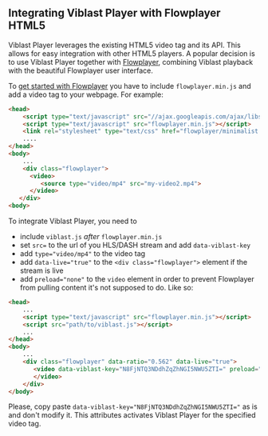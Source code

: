 
## Integrating Viblast Player with Flowplayer HTML5

Viblast Player leverages the existing HTML5 video tag and its API. This allows for easy integration with other HTML5 players. A popular decision is to use Viblast Player together with [Flowplayer](https://flowplayer.org/), combining Viblast playback with the beautiful Flowplayer user interface.

To [get started with Flowplayer](https://github.com/flowplayer/flowplayer#minimal-setup) you have to include `flowplayer.min.js` and add a video tag to your webpage. For example:

```html
<head>
	<script type="text/javascript" src="//ajax.googleapis.com/ajax/libs/jquery/1/jquery.min.js"></script>
	<script type="text/javascript" src="flowplayer.min.js"></script>
	<link rel="stylesheet" type="text/css" href="flowplayer/minimalist.css">
	....
</head>
<body>
	...
	<div class="flowplayer">
      <video>
         <source type="video/mp4" src="my-video2.mp4">
      </video>
   </div>
<body>
```

To integrate Viblast Player, you need to

 * include `viblast.js` *after* `flowplayer.min.js` 
 * set `src=` to the url of you HLS/DASH stream and add `data-viblast-key`
 * add `type="video/mp4"` to the video tag
 * add `data-live="true"` to the `<div class="flowplayer">` element if the stream is live
 * add `preload="none"` to the `video` element in order to prevent Flowplayer from pulling content it's not supposed to do.
Like so:

```html
<head>
	...
	<script type="text/javascript" src="flowplayer.min.js"></script>
	<script src="path/to/viblast.js"></script>
	...
</head>
<body>
	...
	<div class="flowplayer" data-ratio="0.562" data-live="true">
	   <video data-viblast-key="N8FjNTQ3NDdhZqZhNGI5NWU5ZTI=" preload="none" controls src="//cdn3.viblast.com/streams/hls/airshow/playlist.m3u8" type="video/mp4" poster="images/video-poster.png">
	   </video>
	</div>
</body>
```
Please, copy paste `data-viblast-key="N8FjNTQ3NDdhZqZhNGI5NWU5ZTI="` as is and don't modify it. This attributes activates Viblast Player for the specified video tag.

